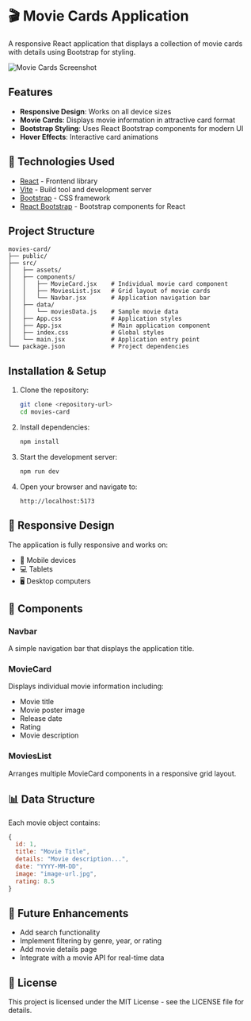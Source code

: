 <!-- @format -->

# 🎬 Movie Cards Application

A responsive React application that displays a collection of movie cards with details using Bootstrap for styling.

![Movie Cards Screenshot](https://via.placeholder.com/800x400?text=Movie+Cards+App)

##  Features

- **Responsive Design**: Works on all device sizes
- **Movie Cards**: Displays movie information in attractive card format
- **Bootstrap Styling**: Uses React Bootstrap components for modern UI
- **Hover Effects**: Interactive card animations

## 🚀 Technologies Used

- [React](https://reactjs.org/) - Frontend library
- [Vite](https://vitejs.dev/) - Build tool and development server
- [Bootstrap](https://getbootstrap.com/) - CSS framework
- [React Bootstrap](https://react-bootstrap.github.io/) - Bootstrap components for React

## Project Structure

```
movies-card/
├── public/
├── src/
│   ├── assets/
│   ├── components/
│   │   ├── MovieCard.jsx    # Individual movie card component
│   │   ├── MoviesList.jsx   # Grid layout of movie cards
│   │   └── Navbar.jsx       # Application navigation bar
│   ├── data/
│   │   └── moviesData.js    # Sample movie data
│   ├── App.css              # Application styles
│   ├── App.jsx              # Main application component
│   ├── index.css            # Global styles
│   └── main.jsx             # Application entry point
└── package.json             # Project dependencies
```

## Installation & Setup

1. Clone the repository:

   ```bash
   git clone <repository-url>
   cd movies-card
   ```

2. Install dependencies:

   ```bash
   npm install
   ```

3. Start the development server:

   ```bash
   npm run dev
   ```

4. Open your browser and navigate to:
   ```
   http://localhost:5173
   ```

## 📱 Responsive Design

The application is fully responsive and works on:

- 📱 Mobile devices
- 💻 Tablets
- 🖥️ Desktop computers

## 🧩 Components

### Navbar

A simple navigation bar that displays the application title.

### MovieCard

Displays individual movie information including:

- Movie title
- Movie poster image
- Release date
- Rating
- Movie description

### MoviesList

Arranges multiple MovieCard components in a responsive grid layout.

## 📊 Data Structure

Each movie object contains:

```javascript
{
  id: 1,
  title: "Movie Title",
  details: "Movie description...",
  date: "YYYY-MM-DD",
  image: "image-url.jpg",
  rating: 8.5
}
```

## 🔄 Future Enhancements

- Add search functionality
- Implement filtering by genre, year, or rating
- Add movie details page
- Integrate with a movie API for real-time data

## 📄 License

This project is licensed under the MIT License - see the LICENSE file for details.
